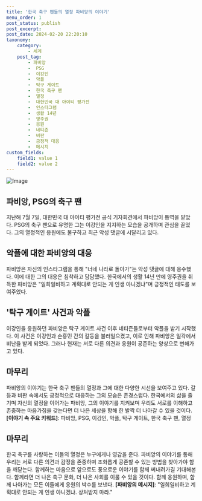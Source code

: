 ```yaml
---
title: '한국 축구 팬들의 열정 파비앙의 이야기'
menu_order: 1
post_status: publish
post_excerpt: 
post_date: 2024-02-20 22:20:10
taxonomy:
    category:
        - 세계
    post_tag:
        - 파비앙
        -  PSG
        -  이강인
        -  악플
        -  탁구 게이트
        -  한국 축구 팬
        -  열정
        -  대한민국 대 아이티 평가전
        -  인스타그램
        -  생활 14년
        -  영주권
        -  응원
        -  네티즌
        -  비판
        -  긍정적 대응
        -  메시지
custom_fields:
    field1: value 1
    field2: value 2
---
```


![Image](https://imgnews.pstatic.net/image/025/2024/02/20/0003342346_001_20240220085301067.jpg?type=w647)

## 파비앙, PSG의 축구 팬
지난해 7월 7일, 대한민국 대 아이티 평가전 공식 기자회견에서 파비앙이 통역을 맡았다. PSG의 축구 팬으로 유명한 그는 이강인을 지지하는 모습을 공개하며 관심을 끌었다. 그의 열정적인 응원에도 불구하고 최근 악성 댓글에 시달리고 있다.
## 악플에 대한 파비앙의 대응
파비앙은 자신의 인스타그램을 통해 "너네 나라로 돌아가"는 악성 댓글에 대해 응수했다. 이에 대한 그의 대응은 침착하고 담담했다. 한국에서의 생활 14년 만에 영주권을 취득한 파비앙은 "일희일비하고 계획대로 안되는 게 인생 아니겠냐"며 긍정적인 태도를 보여주었다.
## '탁구 게이트' 사건과 악플
이강인을 응원하던 파비앙은 탁구 게이트 사건 이후 네티즌들로부터 악플을 받기 시작했다. 이 사건은 이강인과 손흥민 간의 갈등을 불러일으켰고, 이로 인해 파비앙은 일각에서 비난을 받게 되었다. 그러나 현재는 서로 다른 의견과 응원이 공존하는 양상으로 변해가고 있다.
## 마무리
파비앙의 이야기는 한국 축구 팬들의 열정과 그에 대한 다양한 시선을 보여주고 있다. 갈등과 비판 속에서도 긍정적으로 대응하는 그의 모습은 존경스럽다. 한국에서의 삶을 즐기며 자신의 열정을 이어가는 파비앙, 그의 이야기를 지켜보며 우리도 서로를 이해하고 존중하는 마음가짐을 갖는다면 더 나은 세상을 향해 한 발짝 더 나아갈 수 있을 것이다.
**[이야기 속 주요 키워드]**: 파비앙, PSG, 이강인, 악플, 탁구 게이트, 한국 축구 팬, 열정
## 마무리
한국 축구를 사랑하는 이들의 열정은 누구에게나 영감을 준다. 파비앙의 이야기를 통해 우리는 서로 다른 의견과 감정을 존중하며 조화롭게 공존할 수 있는 방법을 찾아가야 함을 깨닫는다. 함께하는 마음으로 앞으로도 풍요로운 이야기를 함께 써내려가길 기대해본다. 함께라면 더 나은 축구 문화, 더 나은 사회를 이룰 수 있을 것이다. 함께 응원하며, 함께 나아가는 모든 이들에게 응원의 박수를 보낸다.
**[파비앙의 메시지]**: "일희일비하고 계획대로 안되는 게 인생 아니겠냐. 상처받지 마라."
